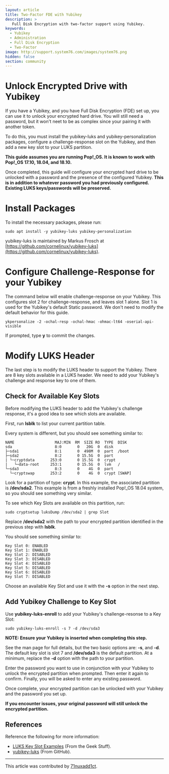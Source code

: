 ```yaml
---
layout: article
title: Two-Factor FDE with Yubikey
description: >
   Full Disk Encryption with two-factor support using Yubikey.
keywords:
  - Yubikey
  - Administration
  - Full Disk Encryption
  - Two-Factor
image: http://support.system76.com/images/system76.png
hidden: false
section: community
---
```


# Unlock Encrypted Drive with Yubikey

If you have a Yubikey, and you have Full Disk Encryption (FDE) set up, you can use it to unlock your encrypted hard drive.  You will still need a password, but it won't neet to be as complex since your pairing it with another token.

To do this, you must install the yubikey-luks and yubikey-personalization packages, configure a challenge-response slot on the Yubikey, and then add a new key slot to your LUKS partition.

**This guide assumes you are running Pop!_OS.  It is known to work with Pop!_OS 17.10, 18.04, and 18.10.**

Once completed, this guide will configure your encrypted hard drive to be unlocked with a password and the presence of the configured Yubikey.  **This is in addition to whatever password you had previously configured.  Existing LUKS keys/passwords will be preserved.**

# Install Packages

To install the necessary packages, please run:

    sudo apt install -y yubikey-luks yubikey-personalization

yubikey-luks is maintained by Markus Frosch at [https://github.com/cornelinux/yubikey-luks](https://github.com/cornelinux/yubikey-luks).

# Configure Challenge-Response for your Yubikey

The command below will enable challenge-response on your Yubikey.  This configures slot 2 for challenge-response, and leaves slot 1 alone.  Slot 1 is used for the Yubikey's default Static password.  We don't need to modify the default behavior for this guide.

    ykpersonalize -2 -ochal-resp -ochal-hmac -ohmac-lt64 -oserial-api-visible

If prompted, type **y** to commit the changes.



# Modify LUKS Header

The last step is to modify the LUKS header to support the Yubikey.  There are 8 key slots available in a LUKS header.  We need to add your Yubikey's challenge and response key to one of them.

## Check for Available Key Slots

Before modifying the LUKS header to add the Yubikey's challenge response, it's a good idea to see which slots are available.

First, run **lsblk** to list your current partition table.

Every system is different, but you should see something similar to:

    NAME                  MAJ:MIN  RM  SIZE RO  TYPE  DISK
    sda                   8:0       0   20G  0  disk  
    ├─sda1                8:1       0  498M  0  part  /boot
    ├─sda2                8:2       0 15.5G  0  part
    | └─cryptdata       253:0       0 15.5G  0  crypt
    |   └─data-root     253:1       0 15.5G  0  lvm   /
    └─sda3                8:3       0    4G  0  part
      └─cryptswap       253:2       0    4G  0  crypt [SWAP]

Look for a partition of type: **crypt**.  In this example, the associated partition is **/dev/sda2**.  This example is from a freshly installed Pop!_OS 18.04 system, so you should see something very similar.

To see which Key Slots are available on this partition, run:

    sudo cryptsetup luksDump /dev/sda2 | grep Slot

Replace **/dev/sda2** with the path to your encrypted partition identified in the previous step with **lsblk**.

You should see something similar to:

    Key Slot 0: ENABLED
    Key Slot 1: ENABLED
    Key Slot 2: DISABLED
    Key Slot 3: DISABLED
    Key Slot 4: DISABLED
    Key Slot 5: DISABLED
    Key Slot 6: DISABLED
    Key Slot 7: DISABLED

Choose an available Key Slot and use it with the **-s** option in the next step.

## Add Yubikey Challenge to Key Slot

Use **yubikey-luks-enroll** to add your Yubikey's challenge-resonse to a Key Slot:

    sudo yubikey-luks-enroll -s 7 -d /dev/sda3

**NOTE:  Ensure your Yubikey is inserted when completing this step.**

See the man page for full details, but the two basic options are: **-s**, and **-d**.  The default key slot is slot 7 and **/dev/sda3** is the default partition.  At a minimum, replace the **-d** option with the path to your partition.

Enter the password you want to use in conjunction with your Yubikey to unlock the encrypted partition when prompted.  Then enter it again to confirm.  Finally, you will be asked to enter any existing password.

Once complete, your encrypted partition can be unlocked with your Yubikey and the password you set up.

**If you encounter issues, your original password will still unlock the encrypted partition.**

## References

Reference the following for more information:
- [LUKS Key Slot Examples](https://www.thegeekstuff.com/2016/03/cryptsetup-lukskey/) (From the Geek Stuff).
- [yubikey-luks](https://developers.yubico.com/yubico-pam/) (From GitHub).

---

This article was contributed by [71nuxadd1ct](https://github.com/71nuxadd1ct).
